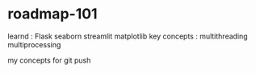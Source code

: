 # roadmap-101
learnd : Flask seaborn streamlit matplotlib 
key concepts : multithreading multiprocessing

my concepts for git push